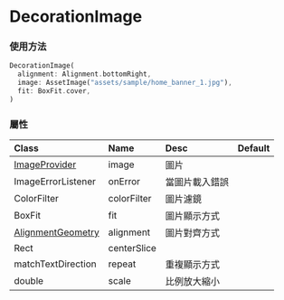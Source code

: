 # DecorationImage

### 使用方法

```dart
DecorationImage(
  alignment: Alignment.bottomRight,
  image: AssetImage("assets/sample/home_banner_1.jpg"),
  fit: BoxFit.cover,
)
```

### 屬性

| Class | Name | Desc | Default |
| :--- | :--- | :--- | :--- |
| [ImageProvider](image-provider.md) | image | 圖片 |  |
| ImageErrorListener | onError | 當圖片載入錯誤 |  |
| ColorFilter | colorFilter | 圖片濾鏡 |  |
| BoxFit | fit | 圖片顯示方式 |  |
| [AlignmentGeometry](alignment-geometry.md) | alignment | 圖片對齊方式 |  |
| Rect | centerSlice |  |  |
| matchTextDirection | repeat | 重複顯示方式 |  |
| double | scale | 比例放大縮小 |  |



